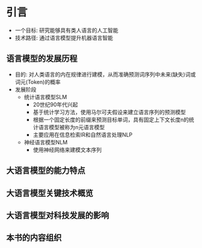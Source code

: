 # 引言
- 一个目标: 研究能够具有类人语言的人工智能
- 技术路径: 通过语言模型提升机器语言智能
## 语言模型的发展历程
- 目的: 对人类语言的内在规律进行建模，从而准确预测词序列中未来(缺失)词或词元(Token)的概率
- 发展阶段
    - 统计语言模型SLM
        - 20世纪90年代兴起
        - 基于统计学习方法，使用马尔可夫假设来建立语言序列的预测模型
        - 根据一个固定长度的前缀来预测目标单词，具有固定上下文长度n的统计语言模型被称为n元语言模型
        - 主要应用在信息检索IR和自然语言处理NLP
    - 神经语言模型NLM
        - 使用神经网络来建模文本序列
## 大语言模型的能力特点
## 大语言模型关键技术概览
## 大语言模型对科技发展的影响
## 本书的内容组织